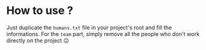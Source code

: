 # How to use ?

Just duplicate the `humans.txt` file in your project's root and fill the informations. For the `team` part, simply remove all the people who don't work directly on the project :wink: